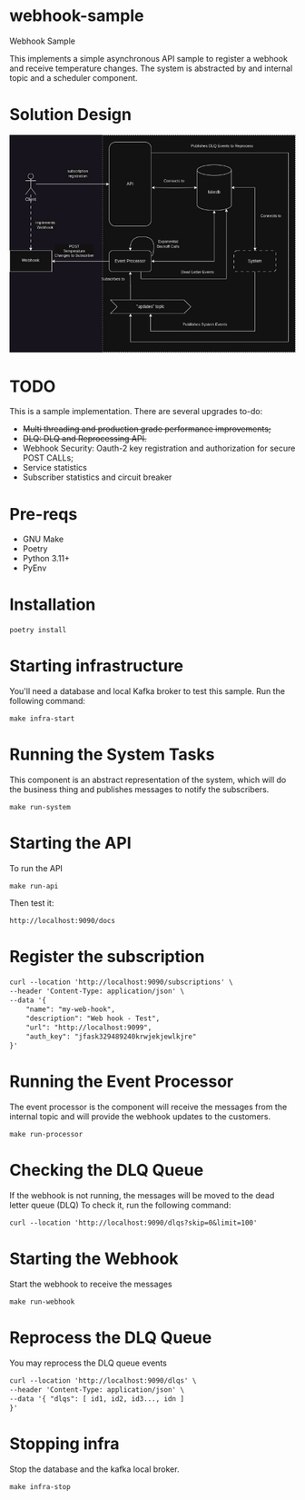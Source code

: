 # webhook-sample
Webhook Sample

This implements a simple asynchronous API sample to register a webhook and receive temperature changes. The system is abstracted by and internal topic and a scheduler component.

# Solution Design

![solution design](images/Solution.jpg)

# TODO

This is a sample implementation. There are several upgrades to-do:

- ~~Multi threading and production grade performance improvements;~~
- ~~DLQ: DLQ and Reprocessing API.~~
- Webhook Security: Oauth-2 key registration and authorization for secure POST CALLs;
- Service statistics
- Subscriber statistics and circuit breaker

# Pre-reqs

- GNU Make
- Poetry
- Python 3.11+
- PyEnv

# Installation

```
poetry install
```

# Starting infrastructure

You'll need a database and local Kafka broker to test this sample. Run the following command:

```
make infra-start
```

# Running the System Tasks

This component is an abstract representation of the system, which will do the business thing and publishes messages to notify the subscribers. 

```
make run-system
```

# Starting the API

To run the API

```
make run-api
```

Then test it:

```
http://localhost:9090/docs
```

# Register the subscription

```
curl --location 'http://localhost:9090/subscriptions' \
--header 'Content-Type: application/json' \
--data '{
    "name": "my-web-hook",
    "description": "Web hook - Test",
    "url": "http://localhost:9099",
    "auth_key": "jfask329489240krwjekjewlkjre"
}'
```

# Running the Event Processor

The event processor is the component will receive the messages from the internal topic and will provide the webhook updates to the customers.

```
make run-processor
```

# Checking the DLQ Queue

If the webhook is not running, the messages will be moved to the dead letter queue (DLQ)
To check it, run the following command:

```
curl --location 'http://localhost:9090/dlqs?skip=0&limit=100'
```

# Starting the Webhook

Start the webhook to receive the messages

```
make run-webhook
```

# Reprocess the DLQ Queue

You may reprocess the DLQ queue events
```
curl --location 'http://localhost:9090/dlqs' \
--header 'Content-Type: application/json' \
--data '{ "dlqs": [ id1, id2, id3..., idn ]
}'
```

# Stopping infra

Stop the database and the kafka local broker.

```
make infra-stop
```
